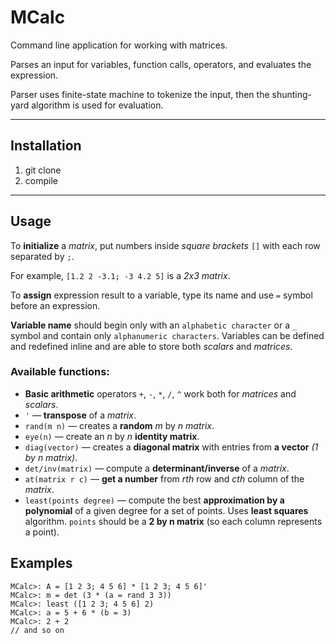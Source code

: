 # MCalc

Command line application for working with matrices.

Parses an input for variables, function calls, operators, and evaluates the expression.

Parser uses finite-state machine to tokenize the input, then the shunting-yard algorithm is used for evaluation.

***
## Installation

1. git clone
2. compile

***
## Usage

To **initialize** a *matrix*, put numbers inside *square brackets* ```[]``` with each row separated by ```;```.

For example, ```[1.2 2 -3.1; -3 4.2 5]``` is a *2x3 matrix*.

To **assign** expression result to a variable, type its name and use ```=``` symbol before an expression.

**Variable name** should begin only with an ```alphabetic character``` or a ```_``` symbol and contain only ```alphanumeric characters```.
Variables can be defined and redefined inline and are able to store both *scalars* and *matrices*.

### Available functions:
* **Basic arithmetic** operators ```+```, ```-```, ```*```, ```/```, ```^``` work both for *matrices* and *scalars*.
* ```'``` &mdash; **transpose** of a *matrix*.
* ```rand(m n)``` &mdash; creates a **random** *m* by *n* *matrix*.
* ```eye(n)``` &mdash; create an *n* by *n* **identity matrix**.
* ```diag(vector)``` &mdash; creates a **diagonal matrix** with entries from **a vector** *(1 by n matrix)*.
* ```det/inv(matrix)``` &mdash; compute a **determinant/inverse** of a *matrix*.
* ```at(matrix r c)``` &mdash; **get a number** from *rth* row and *cth* column of the *matrix*.
* ```least(points degree)``` &mdash; compute the best **approximation by a polynomial** of a given degree for a set of points. Uses **least squares** algorithm. ```points``` should be a **2 by n matrix** (so each column represents a point).

## Examples
```
MCalc>: A = [1 2 3; 4 5 6] * [1 2 3; 4 5 6]'
MCalc>: m = det (3 * (a = rand 3 3))
MCalc>: least ([1 2 3; 4 5 6] 2)
MCalc>: a = 5 + 6 * (b = 3)
MCalc>: 2 + 2
// and so on
```
